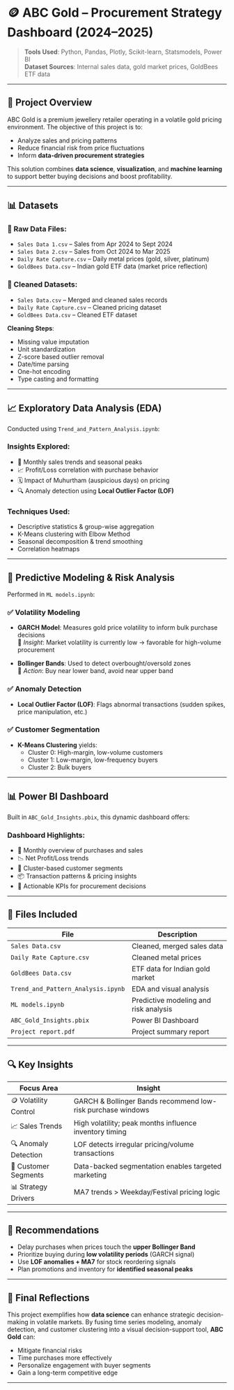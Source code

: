 
# 🪙 ABC Gold – Procurement Strategy Dashboard (2024–2025)

> **Tools Used**: Python, Pandas, Plotly, Scikit-learn, Statsmodels, Power BI  
> **Dataset Sources**: Internal sales data, gold market prices, GoldBees ETF data

---

## 📌 Project Overview

ABC Gold is a premium jewellery retailer operating in a volatile gold pricing environment. The objective of this project is to:

- Analyze sales and pricing patterns
- Reduce financial risk from price fluctuations
- Inform **data-driven procurement strategies**

This solution combines **data science**, **visualization**, and **machine learning** to support better buying decisions and boost profitability.

---

## 📊 Datasets

### 🔹 Raw Data Files:
- `Sales Data 1.csv` – Sales from Apr 2024 to Sept 2024  
- `Sales Data 2.csv` – Sales from Oct 2024 to Mar 2025  
- `Daily Rate Capture.csv` – Daily metal prices (gold, silver, platinum)  
- `GoldBees Data.csv` – Indian gold ETF data (market price reflection)

### 🔹 Cleaned Datasets:
- `Sales Data.csv` – Merged and cleaned sales records  
- `Daily Rate Capture.csv` – Cleaned pricing dataset  
- `GoldBees Data.csv` – Cleaned ETF dataset  

**Cleaning Steps**:
- Missing value imputation  
- Unit standardization  
- Z-score based outlier removal  
- Date/time parsing  
- One-hot encoding  
- Type casting and formatting

---

## 📈 Exploratory Data Analysis (EDA)

Conducted using `Trend_and_Pattern_Analysis.ipynb`:

### Insights Explored:
- 📅 Monthly sales trends and seasonal peaks
- 📈 Profit/Loss correlation with purchase behavior
- 🗓️ Impact of Muhurtham (auspicious days) on pricing
- 🔍 Anomaly detection using **Local Outlier Factor (LOF)**

### Techniques Used:
- Descriptive statistics & group-wise aggregation  
- K-Means clustering with Elbow Method  
- Seasonal decomposition & trend smoothing  
- Correlation heatmaps

---

## 🤖 Predictive Modeling & Risk Analysis

Performed in `ML models.ipynb`:

### ✅ Volatility Modeling
- **GARCH Model**: Measures gold price volatility to inform bulk purchase decisions  
  📌 *Insight*: Market volatility is currently low → favorable for high-volume procurement

- **Bollinger Bands**: Used to detect overbought/oversold zones  
  📌 *Action*: Buy near lower band, avoid near upper band

### ✅ Anomaly Detection
- **Local Outlier Factor (LOF)**: Flags abnormal transactions (sudden spikes, price manipulation, etc.)

### ✅ Customer Segmentation
- **K-Means Clustering** yields:
  - Cluster 0: High-margin, low-volume customers  
  - Cluster 1: Low-margin, low-frequency buyers  
  - Cluster 2: Bulk buyers

---

## 📊 Power BI Dashboard

Built in `ABC_Gold_Insights.pbix`, this dynamic dashboard offers:

### Dashboard Highlights:
- 📆 Monthly overview of purchases and sales  
- 📉 Net Profit/Loss trends  
- 🧊 Cluster-based customer segments  
- 📦 Transaction patterns & pricing insights  
- 🧠 Actionable KPIs for procurement decisions

---

## 📂 Files Included

| File | Description |
|------|-------------|
| `Sales Data.csv` | Cleaned, merged sales data |
| `Daily Rate Capture.csv` | Cleaned metal prices |
| `GoldBees Data.csv` | ETF data for Indian gold market |
| `Trend_and_Pattern_Analysis.ipynb` | EDA and visual analysis |
| `ML models.ipynb` | Predictive modeling and risk analysis |
| `ABC_Gold_Insights.pbix` | Power BI Dashboard |
| `Project report.pdf` | Project summary report |

---

## 🔍 Key Insights

| Focus Area | Insight |
|------------|---------|
| 🪙 Volatility Control | GARCH & Bollinger Bands recommend low-risk purchase windows |
| 📈 Sales Trends | High volatility; peak months influence inventory timing |
| 🔍 Anomaly Detection | LOF detects irregular pricing/volume transactions |
| 👥 Customer Segments | Data-backed segmentation enables targeted marketing |
| 📊 Strategy Drivers | MA7 trends > Weekday/Festival pricing logic |

---

## 🚀 Recommendations

- Delay purchases when prices touch the **upper Bollinger Band**
- Prioritize buying during **low volatility periods** (GARCH signal)
- Use **LOF anomalies + MA7** for stock reordering signals
- Plan promotions and inventory for **identified seasonal peaks**

---

## 🧠 Final Reflections

This project exemplifies how **data science** can enhance strategic decision-making in volatile markets. By fusing time series modeling, anomaly detection, and customer clustering into a visual decision-support tool, **ABC Gold** can:

- Mitigate financial risks  
- Time purchases more effectively  
- Personalize engagement with buyer segments  
- Gain a long-term competitive edge

---

